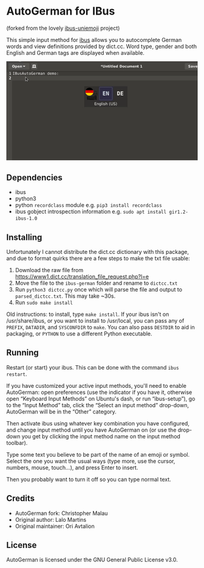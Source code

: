 AutoGerman for IBus
==================

(forked from the lovely [ibus-uniemoji](https://github.com/salty-horse/ibus-uniemoji) project)

This simple input method for [ibus](https://github.com/ibus/ibus) allows you to autocomplete German words and view definitions provided by dict.cc. Word type, gender and both English and German tags are displayed when available.

![Example usage](/example.gif?raw=true)

Dependencies
-------------
- ibus
- python3
- python `recordclass` module e.g. `pip3 install recordclass`
- ibus gobject introspection information e.g. `sudo apt install gir1.2-ibus-1.0`

Installing
-----------

Unfortunately I cannot distribute the dict.cc dictionary with this package, and due to format quirks there are a few steps to make the txt file usable:

1. Download the raw file from https://www1.dict.cc/translation_file_request.php?l=e
2. Move the file to the `ibus-german` folder and rename to `dictcc.txt`
3. Run `python3 dictcc.py` once which will parse the file and output to `parsed_dictcc.txt`. This may take ~30s. 
4. Run `sudo make install`

Old instructions: to install, type `make install`. If your ibus isn't on /usr/share/ibus, or you want to install to /usr/local, you can pass any of `PREFIX`, `DATADIR`, and `SYSCONFDIR` to `make`. You can also pass `DESTDIR` to aid in packaging, or `PYTHON` to use a different Python executable.

Running
--------

Restart (or start) your ibus. This can be done with the command `ibus restart`.

If you have customized your active input methods, you'll need to enable AutoGerman: open preferences (use the indicator if you have it, otherwise open “Keyboard Input Methods” on Ubuntu's dash, or run “ibus-setup”), go to the “Input Method” tab, click the “Select an input method” drop-down, AutoGerman will be in the “Other” category.

Then activate ibus using whatever key combination you have configured, and change input method until you have AutoGerman on (or use the drop-down you get by clicking the input method name on the input method toolbar).

Type some text you believe to be part of the name of an emoji or symbol. Select the one you want the usual ways (type more, use the cursor, numbers, mouse, touch...), and press Enter to insert.

Then you probably want to turn it off so you can type normal text.

Credits
--------

* AutoGerman fork: Christopher Malau
* Original author: Lalo Martins
* Original maintainer: Ori Avtalion


License
--------

AutoGerman is licensed under the GNU General Public License v3.0.